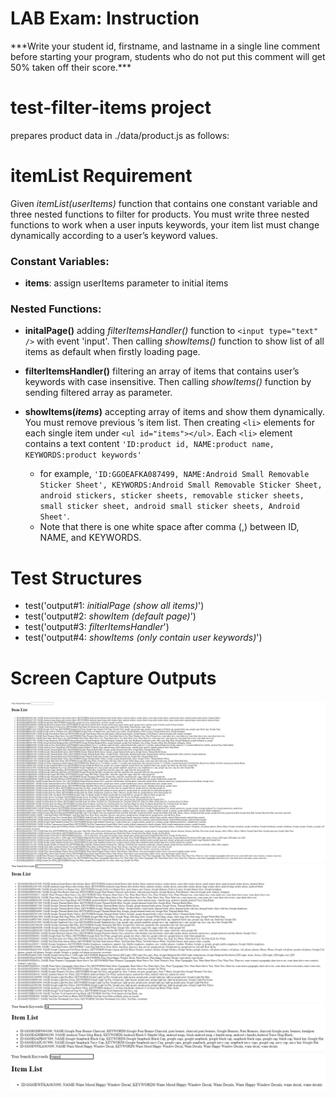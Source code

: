 # LAB Exam: Instruction

\*\*\*Write your student id, firstname, and lastname in a single line comment before starting your program, students who do not put this comment will get 50% taken off their score.\*\*\*

# test-filter-items project

prepares product data in ./data/product.js as follows:

# itemList Requirement

Given _itemList(userItems)_ function that contains one constant variable and three nested functions to filter for products. You must write three nested functions to work when a user inputs keywords, your item list must change dynamically according to a user’s keyword values.

### Constant Variables:

- **items**: assign userItems parameter to initial items

### Nested Functions:

- **initalPage()** adding _filterItemsHandler()_ function to `<input type="text" />` with event 'input'. Then calling _showItems()_ function to show list of all items as default when firstly loading page.

- **filterItemsHandler()** filtering an array of items that contains user’s keywords with case insensitive. Then calling _showItems()_ function by sending filtered array as parameter.

- **showItems(_items_)** accepting array of items and show them dynamically. You must remove previous ’s item list. Then creating `<li>` elements for each single item under `<ul id="items"></ul>`. Each `<li>` element contains a text content `'ID:product id, NAME:product name, KEYWORDS:product keywords'`
  - for example, `'ID:GGOEAFKA087499, NAME:Android Small Removable  Sticker Sheet', KEYWORDS:Android Small Removable Sticker Sheet, android stickers, sticker sheets, removable sticker sheets, small sticker sheet, android small sticker sheets, Android Sheet'`.
  - Note that there is one white space after comma (,) between ID, NAME, and KEYWORDS.

# Test Structures

- test('output#1: _initialPage (show all items)_')
- test('output#2: _showItem (default page)_')
- test('output#3: _filterItemsHandler_')
- test('output#4: _showItems (only contain user keywords)_')

# Screen Capture Outputs

![initial page](./assets/images/output1.JPG)
![filtering with keyword 'h'](./assets/images/output2.JPG)
![filtering with keyword 'ha'](./assets/images/output3.JPG)
![filtering with keyword 'happy'](./assets/images/output4.JPG)
